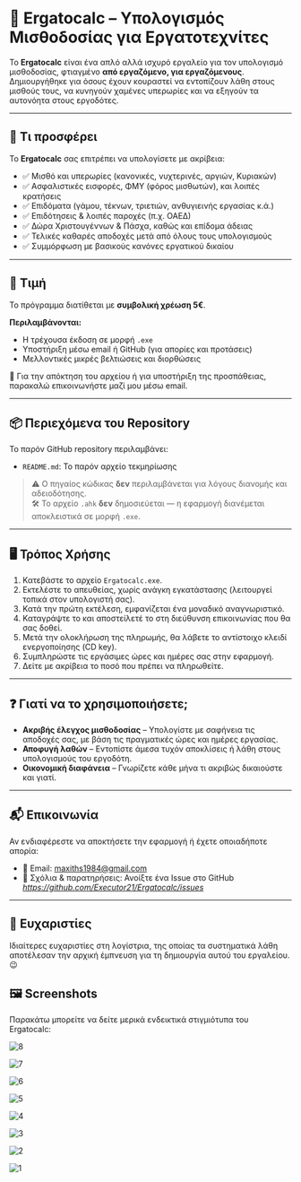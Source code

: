 # 💼 Ergatocalc – Υπολογισμός Μισθοδοσίας για Εργατοτεχνίτες

Το **Ergatocalc** είναι ένα απλό αλλά ισχυρό εργαλείο για τον υπολογισμό μισθοδοσίας, φτιαγμένο **από εργαζόμενο, για εργαζόμενους**. Δημιουργήθηκε για όσους έχουν κουραστεί να εντοπίζουν λάθη στους μισθούς τους, να κυνηγούν χαμένες υπερωρίες και να εξηγούν τα αυτονόητα στους εργοδότες.

---

## 🧾 Τι προσφέρει

Το **Ergatocalc** σας επιτρέπει να υπολογίσετε με ακρίβεια:

- ✅ Μισθό και υπερωρίες (κανονικές, νυχτερινές, αργιών, Κυριακών)
- ✅ Ασφαλιστικές εισφορές, ΦΜΥ (φόρος μισθωτών), και λοιπές κρατήσεις
- ✅ Επιδόματα (γάμου, τέκνων, τριετιών, ανθυγιεινής εργασίας κ.ά.)
- ✅ Επιδότησεις & λοιπές παροχές (π.χ. ΟΑΕΔ)
- ✅ Δώρα Χριστουγέννων & Πάσχα, καθώς και επίδομα άδειας
- ✅ Τελικές καθαρές αποδοχές μετά από όλους τους υπολογισμούς
- ✅ Συμμόρφωση με βασικούς κανόνες εργατικού δικαίου

---

## 💸 Τιμή

Το πρόγραμμα διατίθεται με **συμβολική χρέωση 5€**.

**Περιλαμβάνονται:**

- Η τρέχουσα έκδοση σε μορφή `.exe`
- Υποστήριξη μέσω email ή GitHub (για απορίες και προτάσεις)
- Μελλοντικές μικρές βελτιώσεις και διορθώσεις

📩 Για την απόκτηση του αρχείου ή για υποστήριξη της προσπάθειας, παρακαλώ επικοινωνήστε μαζί μου μέσω email.

---

## 📦 Περιεχόμενα του Repository

Το παρόν GitHub repository περιλαμβάνει:

- `README.md`: Το παρόν αρχείο τεκμηρίωσης

> ⚠️ Ο πηγαίος κώδικας **δεν** περιλαμβάνεται για λόγους διανομής και αδειοδότησης.  
> 🛠 Το αρχείο `.ahk` **δεν** δημοσιεύεται — η εφαρμογή διανέμεται αποκλειστικά σε μορφή `.exe`.

---

## 🖥️ Τρόπος Χρήσης

1. Κατεβάστε το αρχείο `Ergatocalc.exe`.
2. Εκτελέστε το απευθείας, χωρίς ανάγκη εγκατάστασης (λειτουργεί τοπικά στον υπολογιστή σας).
3. Κατά την πρώτη εκτέλεση, εμφανίζεται ένα μοναδικό αναγνωριστικό.
4. Καταγράψτε το και αποστείλετέ το στη διεύθυνση επικοινωνίας που θα σας δοθεί.
5. Μετά την ολοκλήρωση της πληρωμής, θα λάβετε το αντίστοιχο κλειδί ενεργοποίησης (CD key).
6. Συμπληρώστε τις εργάσιμες ώρες και ημέρες σας στην εφαρμογή.
7. Δείτε με ακρίβεια το ποσό που πρέπει να πληρωθείτε.

---

## ❓ Γιατί να το χρησιμοποιήσετε;

- **Ακριβής έλεγχος μισθοδοσίας** – Υπολογίστε με σαφήνεια τις αποδοχές σας, με βάση τις πραγματικές ώρες και ημέρες εργασίας.
- **Αποφυγή λαθών** – Εντοπίστε άμεσα τυχόν αποκλίσεις ή λάθη στους υπολογισμούς του εργοδότη.
- **Οικονομική διαφάνεια** – Γνωρίζετε κάθε μήνα τι ακριβώς δικαιούστε και γιατί.

---

## 📬 Επικοινωνία

Αν ενδιαφέρεστε να αποκτήσετε την εφαρμογή ή έχετε οποιαδήποτε απορία:

- 📧 Email: maxiths1984@gmail.com
- 🐛 Σχόλια & παρατηρήσεις: Ανοίξτε ένα Issue στο GitHub *https://github.com/Executor21/Ergatocalc/issues*

---

## 🙏 Ευχαριστίες

Ιδιαίτερες ευχαριστίες στη λογίστρια, της οποίας τα συστηματικά λάθη αποτέλεσαν την αρχική έμπνευση για τη δημιουργία αυτού του εργαλείου. 😉

## 🖼️ Screenshots

Παρακάτω μπορείτε να δείτε μερικά ενδεικτικά στιγμιότυπα του Ergatocalc:

![8](https://github.com/user-attachments/assets/fad1f194-9e12-4d9e-8905-2692599912e2)

![7](https://github.com/user-attachments/assets/85cf9404-c5cd-47b1-99be-c761cc97df0b)

![6](https://github.com/user-attachments/assets/5178d862-5c43-4161-92f0-bf49149c658e)

![5](https://github.com/user-attachments/assets/d00f36f2-2658-44ed-a004-198394aff763)

![4](https://github.com/user-attachments/assets/d0b86acc-2bde-4929-82a3-2fc77e3a3e97)

![3](https://github.com/user-attachments/assets/cf2c159f-459d-40ea-86fd-49e50c661990)

![2](https://github.com/user-attachments/assets/7930f06c-26fb-44da-b345-dac4543f3544)

![1](https://github.com/user-attachments/assets/17da7279-bfbe-481a-bc5c-91f357921ebe)
